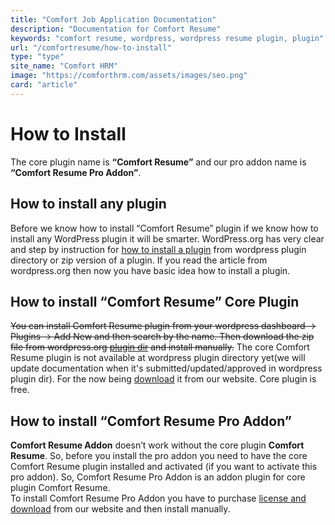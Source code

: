 ```yaml
---
title: "Comfort Job Application Documentation"
description: "Documentation for Comfort Resume"
keywords: "comfort resume, wordpress, wordpress resume plugin, plugin"
url: "/comfortresume/how-to-install"
type: "type"
site_name: "Comfort HRM"
image: "https://comforthrm.com/assets/images/seo.png"
card: "article"
---
```

# How to Install

The core plugin name is **“Comfort Resume”** and our pro addon name is **“Comfort Resume Pro Addon”**.

## How to install any plugin

Before we know how to install “Comfort Resume” plugin if we know how to install any WordPress plugin it will be smarter. WordPress.org has very clear and step by instruction for [how to install a plugin](https://wordpress.org/documentation/article/manage-plugins/#installing-plugins-1) from wordpress plugin directory or zip version of a plugin. If you read the article from wordpress.org then now you have basic idea how to install a plugin.

## How to install “Comfort Resume” Core Plugin

~~You can install Comfort Resume plugin from your wordpress dashboard -> Plugins -> Add New and then search by the name. Then download the zip file from wordpress.org [plugin dir](https://wordpress.org/plugins/comfortresume/) and install manually.~~
The core Comfort Resume plugin is not available at wordpress plugin directory yet(we will update documentation when it's submitted/updated/approved in wordpress plugin dir). For the now being [download](https://comforthrm.com/product/comfort-resume-wordpress-resume-builder-plugin#downloadarea) it from our website. Core plugin is free.

## How to install “Comfort Resume Pro Addon”

**Comfort Resume Addon** doesn’t work without the core plugin **Comfort Resume**. So, before you install the pro addon you need to have the core Comfort Resume plugin installed and activated (if you want to activate this pro addon). So, Comfort Resume Pro Addon is an addon plugin for core plugin Comfort Resume.  
To install Comfort Resume Pro Addon you have to purchase [license and download](https://comforthrm.com/product/comfort-resume-wordpress-resume-builder-plugin#downloadarea) from our website and then install manually.

